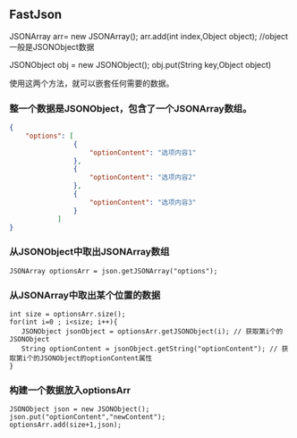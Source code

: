 
## FastJson

JSONArray arr= new JSONArray();
arr.add(int index,Object object); //object一般是JSONObject数据

JSONObject obj = new JSONObject();
obj.put(String key,Object object)

使用这两个方法，就可以嵌套任何需要的数据。


### 整一个数据是JSONObject，包含了一个JSONArray数组。
```json
{
    "options": [
                {
                    "optionContent": "选项内容1"
                },
                {
                    "optionContent": "选项内容2"
                },
                {
                    "optionContent": "选项内容3"
                }
            ]
}
```
### 从JSONObject中取出JSONArray数组

```text
JSONArray optionsArr = json.getJSONArray("options");
```

### 从JSONArray中取出某个位置的数据

```text
int size = optionsArr.size(); 
for(int i=0 ; i<size; i++){
   JSONObject jsonObject = optionsArr.getJSONObject(i); // 获取第i个的JSONObject
   String optionContent = jsonObject.getString("optionContent"); // 获取第i个的JSONObject的optionContent属性
}
```

### 构建一个数据放入optionsArr

```text
JSONObject json = new JSONObject();
json.put("optionContent","newContent");
optionsArr.add(size+1,json);
```



